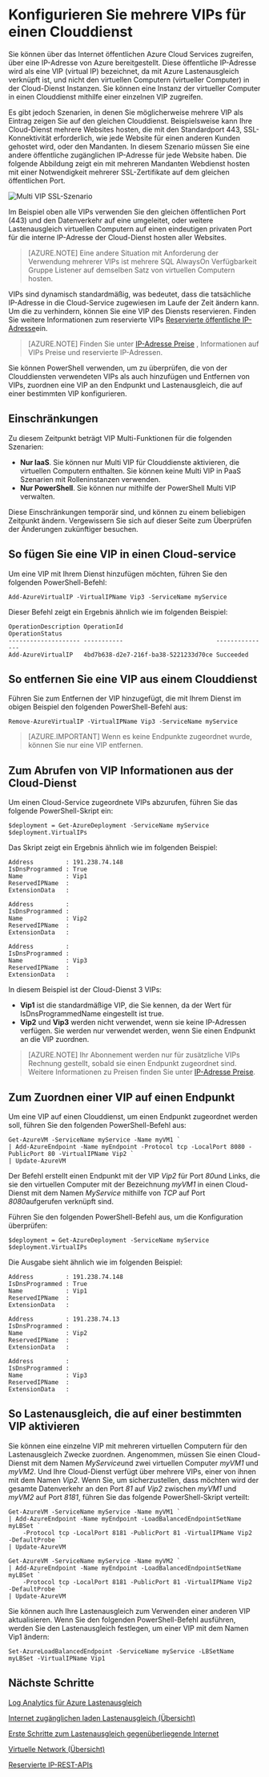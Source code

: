 <properties
   pageTitle="Mehrerer VIPs für einen Clouddienst"
   description="Übersicht über MultiVIP und wie mehrere VIPs auf einen Clouddienst festgelegt."
   services="load-balancer"
   documentationCenter="na"
   authors="sdwheeler"
   manager="carmonm"
   editor="tysonn" />
<tags
   ms.service="load-balancer"
   ms.devlang="na"
   ms.topic="article"
   ms.tgt_pltfrm="na"
   ms.workload="infrastructure-services"
   ms.date="10/24/2016"
   ms.author="sewhee" />

# <a name="configure-multiple-vips-for-a-cloud-service"></a>Konfigurieren Sie mehrere VIPs für einen Clouddienst

Sie können über das Internet öffentlichen Azure Cloud Services zugreifen, über eine IP-Adresse von Azure bereitgestellt. Diese öffentliche IP-Adresse wird als eine VIP (virtual IP) bezeichnet, da mit Azure Lastenausgleich verknüpft ist, und nicht den virtuellen Computern (virtueller Computer) in der Cloud-Dienst Instanzen. Sie können eine Instanz der virtueller Computer in einen Clouddienst mithilfe einer einzelnen VIP zugreifen.

Es gibt jedoch Szenarien, in denen Sie möglicherweise mehrere VIP als Eintrag zeigen Sie auf den gleichen Clouddienst. Beispielsweise kann Ihre Cloud-Dienst mehrere Websites hosten, die mit den Standardport 443, SSL-Konnektivität erforderlich, wie jede Website für einen anderen Kunden gehostet wird, oder den Mandanten. In diesem Szenario müssen Sie eine andere öffentliche zugänglichen IP-Adresse für jede Website haben. Die folgende Abbildung zeigt ein mit mehreren Mandanten Webdienst hosten mit einer Notwendigkeit mehrerer SSL-Zertifikate auf dem gleichen öffentlichen Port.

![Multi VIP SSL-Szenario](./media/load-balancer-multivip/Figure1.png)

Im Beispiel oben alle VIPs verwenden Sie den gleichen öffentlichen Port (443) und den Datenverkehr auf eine umgeleitet, oder weitere Lastenausgleich virtuellen Computern auf einen eindeutigen privaten Port für die interne IP-Adresse der Cloud-Dienst hosten aller Websites.

>[AZURE.NOTE] Eine andere Situation mit Anforderung der Verwendung mehrerer VIPs ist mehrere SQL AlwaysOn Verfügbarkeit Gruppe Listener auf demselben Satz von virtuellen Computern hosten.

VIPs sind dynamisch standardmäßig, was bedeutet, dass die tatsächliche IP-Adresse in die Cloud-Service zugewiesen im Laufe der Zeit ändern kann. Um die zu verhindern, können Sie eine VIP des Diensts reservieren. Finden Sie weitere Informationen zum reservierte VIPs [Reservierte öffentliche IP-Adresse](../virtual-network/virtual-networks-reserved-public-ip.md)ein.

>[AZURE.NOTE] Finden Sie unter [IP-Adresse Preise](https://azure.microsoft.com/pricing/details/ip-addresses/) , Informationen auf VIPs Preise und reservierte IP-Adressen.

Sie können PowerShell verwenden, um zu überprüfen, die von der Clouddiensten verwendeten VIPs als auch hinzufügen und Entfernen von VIPs, zuordnen eine VIP an den Endpunkt und Lastenausgleich, die auf einer bestimmten VIP konfigurieren.

## <a name="limitations"></a>Einschränkungen

Zu diesem Zeitpunkt beträgt VIP Multi-Funktionen für die folgenden Szenarien:

- **Nur IaaS**. Sie können nur Multi VIP für Clouddienste aktivieren, die virtuellen Computern enthalten. Sie können keine Multi VIP in PaaS Szenarien mit Rolleninstanzen verwenden.
- **Nur PowerShell**. Sie können nur mithilfe der PowerShell Multi VIP verwalten.

Diese Einschränkungen temporär sind, und können zu einem beliebigen Zeitpunkt ändern. Vergewissern Sie sich auf dieser Seite zum Überprüfen der Änderungen zukünftiger besuchen.


## <a name="how-to-add-a-vip-to-a-cloud-service"></a>So fügen Sie eine VIP in einen Cloud-service

Um eine VIP mit Ihrem Dienst hinzufügen möchten, führen Sie den folgenden PowerShell-Befehl:

    Add-AzureVirtualIP -VirtualIPName Vip3 -ServiceName myService

Dieser Befehl zeigt ein Ergebnis ähnlich wie im folgenden Beispiel:

    OperationDescription OperationId                          OperationStatus
    -------------------- -----------                          ---------------
    Add-AzureVirtualIP   4bd7b638-d2e7-216f-ba38-5221233d70ce Succeeded

## <a name="how-to-remove-a-vip-from-a-cloud-service"></a>So entfernen Sie eine VIP aus einem Clouddienst

Führen Sie zum Entfernen der VIP hinzugefügt, die mit Ihrem Dienst im obigen Beispiel den folgenden PowerShell-Befehl aus:

    Remove-AzureVirtualIP -VirtualIPName Vip3 -ServiceName myService

>[AZURE.IMPORTANT] Wenn es keine Endpunkte zugeordnet wurde, können Sie nur eine VIP entfernen.

## <a name="how-to-retrieve-vip-information-from-a-cloud-service"></a>Zum Abrufen von VIP Informationen aus der Cloud-Dienst

Um einen Cloud-Service zugeordnete VIPs abzurufen, führen Sie das folgende PowerShell-Skript ein:

    $deployment = Get-AzureDeployment -ServiceName myService
    $deployment.VirtualIPs

Das Skript zeigt ein Ergebnis ähnlich wie im folgenden Beispiel:

    Address         : 191.238.74.148
    IsDnsProgrammed : True
    Name            : Vip1
    ReservedIPName  :
    ExtensionData   :

    Address         :
    IsDnsProgrammed :
    Name            : Vip2
    ReservedIPName  :
    ExtensionData   :

    Address         :
    IsDnsProgrammed :
    Name            : Vip3
    ReservedIPName  :
    ExtensionData   :

In diesem Beispiel ist der Cloud-Dienst 3 VIPs:

- **Vip1** ist die standardmäßige VIP, die Sie kennen, da der Wert für IsDnsProgrammedName eingestellt ist true.
- **Vip2** und **Vip3** werden nicht verwendet, wenn sie keine IP-Adressen verfügen. Sie werden nur verwendet werden, wenn Sie einen Endpunkt an die VIP zuordnen.

>[AZURE.NOTE] Ihr Abonnement werden nur für zusätzliche VIPs Rechnung gestellt, sobald sie einen Endpunkt zugeordnet sind. Weitere Informationen zu Preisen finden Sie unter [IP-Adresse Preise](https://azure.microsoft.com/pricing/details/ip-addresses/).

## <a name="how-to-associate-a-vip-to-an-endpoint"></a>Zum Zuordnen einer VIP auf einen Endpunkt

Um eine VIP auf einen Clouddienst, um einen Endpunkt zugeordnet werden soll, führen Sie den folgenden PowerShell-Befehl aus:

    Get-AzureVM -ServiceName myService -Name myVM1 `
  	| Add-AzureEndpoint -Name myEndpoint -Protocol tcp -LocalPort 8080 -PublicPort 80 -VirtualIPName Vip2 `
  	| Update-AzureVM

Der Befehl erstellt einen Endpunkt mit der VIP *Vip2* für Port *80*und Links, die sie den virtuellen Computer mit der Bezeichnung *myVM1* in einen Cloud-Dienst mit dem Namen *MyService* mithilfe von *TCP* auf Port *8080*aufgerufen verknüpft sind.

Führen Sie den folgenden PowerShell-Befehl aus, um die Konfiguration überprüfen:

    $deployment = Get-AzureDeployment -ServiceName myService
    $deployment.VirtualIPs

Die Ausgabe sieht ähnlich wie im folgenden Beispiel:

    Address         : 191.238.74.148
    IsDnsProgrammed : True
    Name            : Vip1
    ReservedIPName  :
    ExtensionData   :

    Address         : 191.238.74.13
    IsDnsProgrammed :
    Name            : Vip2
    ReservedIPName  :
    ExtensionData   :

    Address         :
    IsDnsProgrammed :
    Name            : Vip3
    ReservedIPName  :
    ExtensionData   :

## <a name="how-to-enable-load-balancing-on-a-specific-vip"></a>So Lastenausgleich, die auf einer bestimmten VIP aktivieren

Sie können eine einzelne VIP mit mehreren virtuellen Computern für den Lastenausgleich Zwecke zuordnen. Angenommen, müssen Sie einen Cloud-Dienst mit dem Namen *MyService*und zwei virtuellen Computer *myVM1* und *myVM2*. Und Ihre Cloud-Dienst verfügt über mehrere VIPs, einer von ihnen mit dem Namen *Vip2*. Wenn Sie, um sicherzustellen, dass möchten wird der gesamte Datenverkehr an den Port *81* auf *Vip2* zwischen *myVM1* und *myVM2* auf Port *8181*, führen Sie das folgende PowerShell-Skript verteilt:

    Get-AzureVM -ServiceName myService -Name myVM1 `
  	| Add-AzureEndpoint -Name myEndpoint -LoadBalancedEndpointSetName myLBSet `
        -Protocol tcp -LocalPort 8181 -PublicPort 81 -VirtualIPName Vip2  -DefaultProbe `
  	| Update-AzureVM

    Get-AzureVM -ServiceName myService -Name myVM2 `
  	| Add-AzureEndpoint -Name myEndpoint -LoadBalancedEndpointSetName myLBSet `
        -Protocol tcp -LocalPort 8181 -PublicPort 81 -VirtualIPName Vip2  -DefaultProbe `
  	| Update-AzureVM

Sie können auch Ihre Lastenausgleich zum Verwenden einer anderen VIP aktualisieren. Wenn Sie den folgenden PowerShell-Befehl ausführen, werden Sie den Lastenausgleich festlegen, um einer VIP mit dem Namen Vip1 ändern:

    Set-AzureLoadBalancedEndpoint -ServiceName myService -LBSetName myLBSet -VirtualIPName Vip1

## <a name="next-steps"></a>Nächste Schritte

[Log Analytics für Azure Lastenausgleich](load-balancer-monitor-log.md)

[Internet zugänglichen laden Lastenausgleich (Übersicht)](load-balancer-internet-overview.md)

[Erste Schritte zum Lastenausgleich gegenüberliegende Internet](load-balancer-get-started-internet-arm-ps.md)

[Virtuelle Network (Übersicht)](../virtual-network/virtual-networks-overview.md)

[Reservierte IP-REST-APIs](https://msdn.microsoft.com/library/azure/dn722420.aspx)